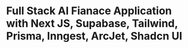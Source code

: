 # Full Stack AI Fianace Application with Next JS, Supabase, Tailwind, Prisma, Inngest, ArcJet, Shadcn UI 

